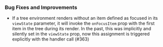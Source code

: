 ### Bug Fixes and Improvements
- If a tree environment renders without an item defined as focused in its `viewState` parameter, it will invoke the `onFocusItem`
  prop with the first item in the tree during its render. In the past, this was implicitly and silently set in the `viewState` prop,
  now this assignment is triggered explicitly with the handler call (#363)